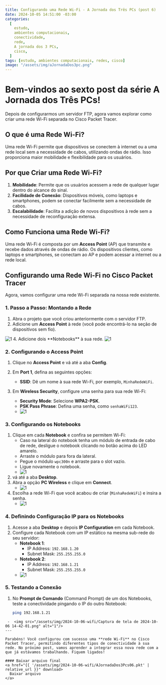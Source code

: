 ```yaml
---
title: Configurando uma Rede Wi-Fi - A Jornada dos Três PCs (post 6)
date: 2024-10-05 14:51:00 -03:00
categories:
  [
    estudo,
    ambientes computacionais,
    conectividade,
    rede,
    A jornada dos 3 PCs,
    cisco,
  ]
tags: [estudo, ambientes computacionais, redes, cisco]
image: "/assets/img/aJornadaDos3pc.png"
---
```

# Bem-vindos ao sexto post da série A Jornada dos Três PCs! 

Depois de configurarmos um servidor FTP, agora vamos explorar como criar uma rede Wi-Fi separada no Cisco Packet Tracer.

## O que é uma Rede Wi-Fi?

Uma rede Wi-Fi permite que dispositivos se conectem à internet ou a uma rede local sem a necessidade de cabos, utilizando ondas de rádio. Isso proporciona maior mobilidade e flexibilidade para os usuários.

## Por que Criar uma Rede Wi-Fi?

1. **Mobilidade**: Permite que os usuários acessem a rede de qualquer lugar dentro do alcance do sinal.
2. **Facilidade de Conexão**: Dispositivos móveis, como laptops e smartphones, podem se conectar facilmente sem a necessidade de cabos.
3. **Escalabilidade**: Facilita a adição de novos dispositivos à rede sem a necessidade de reconfiguração extensa.

## Como Funciona uma Rede Wi-Fi?

Uma rede Wi-Fi é composta por um **Access Point** (AP) que transmite e recebe dados através de ondas de rádio. Os dispositivos clientes, como laptops e smartphones, se conectam ao AP e podem acessar a internet ou a rede local.

## Configurando uma Rede Wi-Fi no Cisco Packet Tracer

Agora, vamos configurar uma rede Wi-Fi separada na nossa rede existente.

### 1. Passo a Passo: Montando a Rede

1. Abra o projeto que você criou anteriormente com o servidor FTP.
2. Adicione um **Access Point** à rede (você pode encontrá-lo na seção de dispositivos sem fio).
<img src="/assets/img/2024-10-06-wifi/Captura de tela de 2024-10-06 14-28-18.png" alt="1"/>
4. Adicione dois **Notebooks** à sua rede.
<img src="/assets/img/2024-10-06-wifi/Captura de tela de 2024-10-06 14-28-59.png" alt="1"/>

### 2. Configurando o Access Point

1. Clique no **Access Point** e vá até a aba **Config**.
2. Em **Port 1**, defina as seguintes opções:
   - **SSID**: Dê um nome à sua rede Wi-Fi, por exemplo, `MinhaRedeWiFi`.

3. Em **Wireless Security**, configure uma senha para sua rede Wi-Fi:
   - **Security Mode**: Selecione **WPA2-PSK**.
   - **PSK Pass Phrase**: Defina uma senha, como `senhaWiFi123`.
   - <img src="/assets/img/2024-10-06-wifi/Captura de tela de 2024-10-06 14-32-06.png" alt="1"/>
### 3. Configurando os Notebooks

1. Clique em cada **Notebook** e confira se permitem Wi-Fi:
   - Caso na lateral do notebook tenha um módulo de entrada de cabo de rede, desligue o notebook clicando no botão acima do LED amarelo.
   - Arraste o módulo para fora da lateral.
   - Pegue o módulo `wpc300n` e arraste para o slot vazio.
   - Ligue novamente o notebook.
   - <img src="/assets/img/2024-10-06-wifi/Captura de tela de 2024-10-06 14-36-19.png" alt="1"/>
2. vá até a aba **Desktop**.
3. Abra a opção **PC Wireless** e clique em **Connect**.
   - <img src="/assets/img/2024-10-06-wifi/Captura de tela de 2024-10-06 14-37-44.png" alt="1"/>
4. Escolha a rede Wi-Fi que você acabou de criar (`MinhaRedeWiFi`) e insira a senha.
   - <img src="/assets/img/2024-10-06-wifi/Captura de tela de 2024-10-06 14-38-04.png" alt="1"/>

### 4. Definindo Configuração IP para os Notebooks

1. Acesse a aba **Desktop** e depois **IP Configuration** em cada Notebook.
2. Configure cada Notebook com um IP estático na mesma sub-rede do seu servidor:
   - **Notebook 1**:
     - IP Address: `192.168.1.20`
     - Subnet Mask: `255.255.255.0`
   - **Notebook 2**:
     - IP Address: `192.168.1.21`
     - Subnet Mask: `255.255.255.0`
   - <img src="/assets/img/2024-10-06-wifi/Captura de tela de 2024-10-06 14-40-18.png" alt="1"/>

### 5. Testando a Conexão

1. No **Prompt de Comando** (Command Prompt) de um dos Notebooks, teste a conectividade pingando o IP do outro Notebook:
   ```bash
   ping 192.168.1.21
```
 -  <img src="/assets/img/2024-10-06-wifi/Captura de tela de 2024-10-06 14-42-01.png" alt="1"/>
---

Parabéns! Você configurou com sucesso uma **rede Wi-Fi** no Cisco Packet Tracer, permitindo diferentes tipos de conectividade à sua rede. No próximo post, vamos aprender a integrar essa nova rede com a que já estávamos trabalhando. Fiquem ligados!

#### Baixar arquivo final
<a href="{{ '/assets/img/2024-10-06-wifi/AJornadaDos3Pcs06.pkt' |
relative_url }}" download>
  Baixar arquivo
</a>
